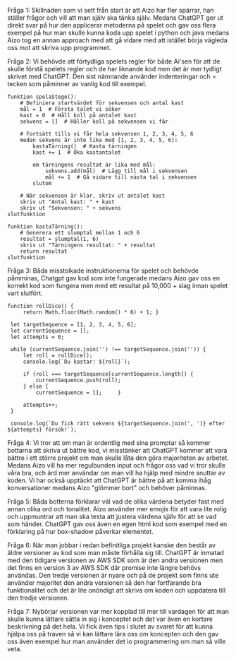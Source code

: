 Fråga 1: Skillnaden som vi sett från start är att Aizo har fler spärrar, han ställer frågor och vill att man själv ska tänka själv. Medans ChatGPT ger ut direkt svar på hur den applicerar metoderna på spelet och gav oss flera exempel på hur man skulle kunna koda upp spelet i python och java medans Aizo tog en annan approach med att gå vidare med att istället börja vägleda oss mot att skriva upp programmet.

Fråga 2: Vi behövde att förtydliga spelets regler för både Ai'sen för att de skulle förstå spelets regler och de har liknande kod men det är mer tydligt skrivet med ChatGPT. Den sist nämnande använder indenteringar och = tecken som påminner av vanlig kod till exempel.

```
funktion spelaStege():
    # Definiera startvärdet för sekvensen och antal kast
    mål = 1  # Första talet vi söker
    kast = 0  # Håll koll på antalet kast
    sekvens = []  # Håller koll på sekvensen vi får

    # Fortsätt tills vi får hela sekvensen 1, 2, 3, 4, 5, 6
    medan sekvens är inte lika med [1, 2, 3, 4, 5, 6]:
        kastaTärning()  # Kasta tärningen
        kast += 1  # Öka kastantalet

        om tärningens resultat är lika med mål:
            sekvens.add(mål)  # Lägg till mål i sekvensen
            mål += 1  # Gå vidare till nästa tal i sekvensen
        slutom

    # När sekvensen är klar, skriv ut antalet kast
    skriv ut "Antal kast: " + kast
    skriv ut "Sekvensen: " + sekvens
slutfunktion

funktion kastaTärning():
    # Generera ett slumptal mellan 1 och 6
    resultat = slumptal(1, 6)
    skriv ut "Tärningens resultat: " + resultat
    return resultat
slutfunktion
```

Fråga 3: Båda misstolkade instruktionerna för spelet och behövde påmminas, Chatgpt gav kod som inte fungerade medans Aizo gav oss en korrekt kod som fungera men med ett resultat på 10,000 + slag innan spelet vart slutfört.

```
function rollDice() {
     return Math.floor(Math.random() * 6) + 1; }

 let targetSequence = [1, 2, 3, 4, 5, 6];
 let currentSequence = [];
 let attempts = 0;

 while (currentSequence.join('') !== targetSequence.join('')) {
     let roll = rollDice();
     console.log(`Du kastar: ${roll}`);
    
     if (roll === targetSequence[currentSequence.length]) {
         currentSequence.push(roll);
     } else {
         currentSequence = [];     }
    
     attempts++;
 }

 console.log(`Du fick rätt sekvens ${targetSequence.join(', ')} efter ${attempts} försök!`);
```

Fråga 4: Vi tror att om man är ordentlig med sina promptar så kommer bottarna att skriva ut bättre kod, vi misstänker att ChatGPT kommer att vara bättre i ett större projekt om man skulle låta den göra majoriteten av arbetet. Medans Aizo vill ha mer regulbunden input och frågor oss vad vi tror skulle våra bra, och ärd mer användar om man vill ha hjälp med mindre snuttar av koden.
Vi har också upptäckt att ChatGPT är bättre på att komma ihåg konversationer medans Aizo "glömmer bort" och behöver påminnas.

Fråga 5: Båda botterna förklarar väl vad de olika värdena betyder fast med annan olika ord och tonalitet. Aizo använder mer emojis för att vara lite rolig och uppmuntrar att man ska testa att justera värdena själv för att se vad som händer. ChatGPT gav oss även en egen html kod som exempel med en förklaring på hur box-shadow påverkar elementet.

Fråga 6:
När man jobbar i redan befinitliga projekt kanske den består av äldre versioner av kod som man måste förhålla sig till. ChatGPT är inmatad med den tidigare versionen av AWS SDK som är den andra versionen men det finns en version 3 av AWS SDK där promise inte längre behövs användas. Den tredje versionen är nyare och på de projekt som finns ute använder majoritet den andra versionen så den har fortfarande bra funktionalitet och det är lite onöndigt att skriva om koden och uppdatera till den tredje versionen.

Fråga 7:
Nybörjar versionen var mer kopplad till mer till vardagen för att man skulle kunna lättare sätta in sig i konceptet och det var även en kortare beskrivning på det hela. Vi fick även tips i slutet av svaret för att kunna hjälpa oss på traven så vi kan lättare lära oss om koncepten och den gav oss även exempel hur man använder det io programmering om man så ville veta.

